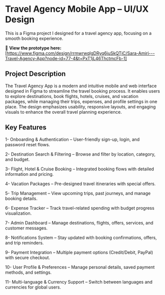 # Travel Agency Mobile App – UI/UX Design

This is a Figma project I designed for a travel agency app, focusing on a smooth booking experience.

🔗 **View the prototype here:** [https://www.figma.com/design/rrmwrwqlgDRyq6juSkQTjC/Sara-Amiri---Travel-Agency-App?node-id=77-4&t=PxT1jL46ThctmcFb-1]

## Project Description
The Travel Agency App is a modern and intuitive mobile and web interface designed in Figma to streamline the travel booking process. It enables users to explore destinations, book flights, hotels, cruises, and vacation packages, while managing their trips, expenses, and profile settings in one place. The design emphasizes usability, responsive layouts, and engaging visuals to enhance the overall travel planning experience.

## Key Features
1- Onboarding & Authentication – User-friendly sign-up, login, and password reset flows.

2- Destination Search & Filtering – Browse and filter by location, category, and budget.

3- Flight, Hotel & Cruise Booking – Integrated booking flows with detailed information and pricing.

4- Vacation Packages – Pre-designed travel itineraries with special offers.

5- Trip Management – View upcoming trips, past journeys, and manage booking details.

6- Expense Tracker – Track travel-related spending with budget progress visualization.

7- Admin Dashboard – Manage destinations, flights, offers, services, and customer messages.

8- Notifications System – Stay updated with booking confirmations, offers, and trip reminders.

9- Payment Integration – Multiple payment options (Credit/Debit, PayPal) with secure checkout.

10- User Profile & Preferences – Manage personal details, saved payment methods, and settings.

11- Multi-language & Currency Support – Switch between languages and currencies for global users.
